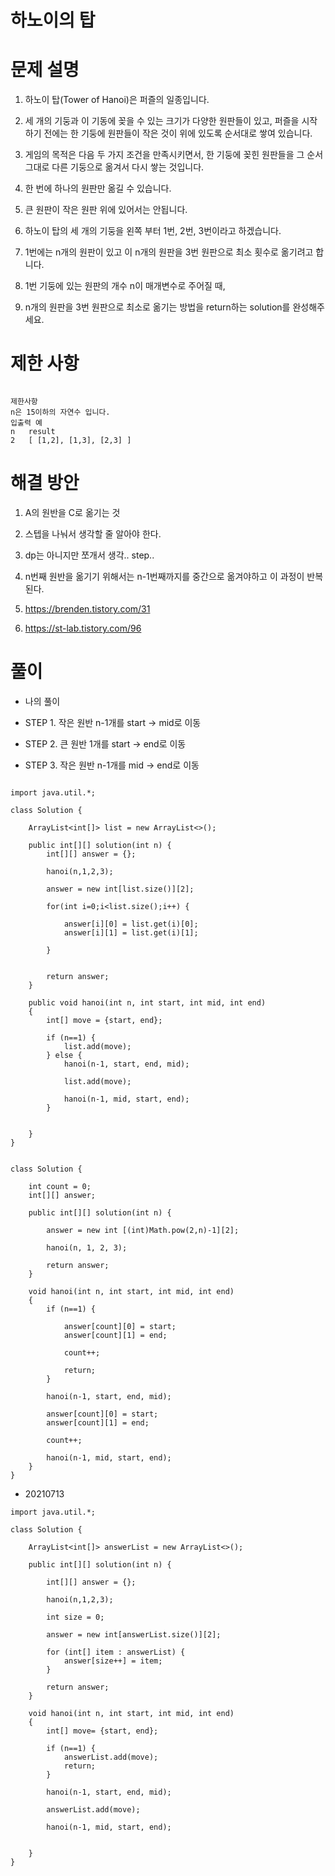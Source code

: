 # 하노이의 탑

# 문제 설명

1. 하노이 탑(Tower of Hanoi)은 퍼즐의 일종입니다.

2. 세 개의 기둥과 이 기동에 꽂을 수 있는 크기가 다양한 원판들이 있고, 퍼즐을 시작하기 전에는 한 기둥에 원판들이 작은 것이 위에 있도록 순서대로 쌓여 있습니다.

3. 게임의 목적은 다음 두 가지 조건을 만족시키면서, 한 기둥에 꽂힌 원판들을 그 순서 그대로 다른 기둥으로 옮겨서 다시 쌓는 것입니다.

4. 한 번에 하나의 원판만 옮길 수 있습니다.

5. 큰 원판이 작은 원판 위에 있어서는 안됩니다.

6. 하노이 탑의 세 개의 기둥을 왼쪽 부터 1번, 2번, 3번이라고 하겠습니다.

7. 1번에는 n개의 원판이 있고 이 n개의 원판을 3번 원판으로 최소 횟수로 옮기려고 합니다.

7. 1번 기둥에 있는 원판의 개수 n이 매개변수로 주어질 때,

8. n개의 원판을 3번 원판으로 최소로 옮기는 방법을 return하는 solution를 완성해주세요.

# 제한 사항

```

제한사항
n은 15이하의 자연수 입니다.
입출력 예
n	result
2	[ [1,2], [1,3], [2,3] ]

```
# 해결 방안

1. A의 원반을 C로 옮기는 것

2. 스텝을 나눠서 생각할 줄 알아야 한다.

3. dp는 아니지만 쪼개서 생각.. step.. 

4. n번째 원반을 옮기기 위해서는 n-1번째까지를 중간으로 옮겨야하고 이 과정이 반복된다.

1. https://brenden.tistory.com/31

2. https://st-lab.tistory.com/96

# 풀이

- 나의 풀이

- STEP 1. 작은 원반 n-1개를 start -> mid로 이동

- STEP 2. 큰 원반 1개를 start -> end로 이동

- STEP 3. 작은 원반 n-1개를 mid -> end로 이동

```

import java.util.*;

class Solution {
    
    ArrayList<int[]> list = new ArrayList<>();
    
    public int[][] solution(int n) {
        int[][] answer = {};
        
        hanoi(n,1,2,3);
        
        answer = new int[list.size()][2];
        
        for(int i=0;i<list.size();i++) {
            
            answer[i][0] = list.get(i)[0];
            answer[i][1] = list.get(i)[1];
            
        }
        
        
        return answer;
    }
    
    public void hanoi(int n, int start, int mid, int end)
    {
        int[] move = {start, end};
        
        if (n==1) {
            list.add(move);
        } else {
            hanoi(n-1, start, end, mid);
        
            list.add(move);

            hanoi(n-1, mid, start, end);
        }
        
        
    }
}

```


```

class Solution {
    
    int count = 0;
    int[][] answer;
    
    public int[][] solution(int n) {
        
        answer = new int [(int)Math.pow(2,n)-1][2];
        
        hanoi(n, 1, 2, 3);
        
        return answer;
    }
    
    void hanoi(int n, int start, int mid, int end)
    {
        if (n==1) {
            
            answer[count][0] = start;
            answer[count][1] = end;
            
            count++;
            
            return;
        }
        
        hanoi(n-1, start, end, mid);
        
        answer[count][0] = start;
        answer[count][1] = end;
        
        count++;
        
        hanoi(n-1, mid, start, end);
    }
}

```


- 20210713

```
import java.util.*;

class Solution {
    
    ArrayList<int[]> answerList = new ArrayList<>();
    
    public int[][] solution(int n) {
        
        int[][] answer = {};
        
        hanoi(n,1,2,3);
        
        int size = 0;
        
        answer = new int[answerList.size()][2];
        
        for (int[] item : answerList) {
            answer[size++] = item;
        }
        
        return answer;
    }
    
    void hanoi(int n, int start, int mid, int end)
    {
        int[] move= {start, end};
        
        if (n==1) {
            answerList.add(move);
            return;
        } 
        
        hanoi(n-1, start, end, mid);

        answerList.add(move);

        hanoi(n-1, mid, start, end);
        
        
    }
}

```